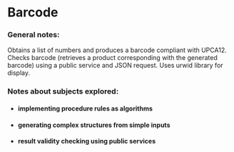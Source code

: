 # Barcode

<h3>General notes:</h3>

<p>Obtains a list of numbers and produces a barcode compliant with UPCA12. Checks barcode (retrieves a product corresponding with the generated barcode) using a public service and JSON request. Uses urwid library for display.</p>

<h3>Notes about subjects explored:</h3>

+ <h4> implementing procedure rules as algorithms</h4>

+ <h4> generating complex structures from simple inputs</h4>

+ <h4> result validity checking using public services</h4>